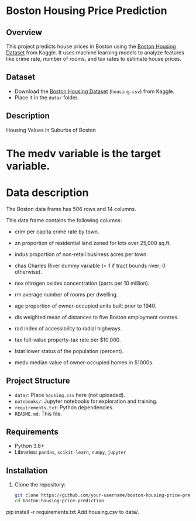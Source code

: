 # Boston Housing Price Prediction

## Overview
This project predicts house prices in Boston using the [Boston Housing Dataset](https://www.kaggle.com/c/boston-housing) from Kaggle. It uses machine learning models to analyze features like crime rate, number of rooms, and tax rates to estimate house prices.

## Dataset
- Download the [Boston Housing Dataset](https://www.kaggle.com/c/boston-housing) (`housing.csv`) from Kaggle.
- Place it in the `data/` folder.

## Description
Housing Values in Suburbs of Boston
# The medv variable is the target variable.

# Data description
The Boston data frame has 506 rows and 14 columns.

This data frame contains the following columns:

- crim
per capita crime rate by town.

- zn
proportion of residential land zoned for lots over 25,000 sq.ft.

- indus
proportion of non-retail business acres per town.

- chas
Charles River dummy variable (= 1 if tract bounds river; 0 otherwise).

- nox
nitrogen oxides concentration (parts per 10 million).

- rm
average number of rooms per dwelling.

- age
proportion of owner-occupied units built prior to 1940.

- dis
weighted mean of distances to five Boston employment centres.

- rad
index of accessibility to radial highways.

- tax
full-value property-tax rate per $10,000.

- lstat
lower status of the population (percent).

- medv
median value of owner-occupied homes in $1000s.


## Project Structure
- `data/`: Place `housing.csv` here (not uploaded).
- `notebooks/`: Jupyter notebooks for exploration and training.
- `requirements.txt`: Python dependencies.
- `README.md`: This file.

## Requirements
- Python 3.8+
- Libraries: `pandas`, `scikit-learn`, `numpy`, `jupyter` 

## Installation
1. Clone the repository:
   ```bash
   git clone https://github.com/your-username/boston-housing-price-prediction.git
   cd boston-housing-price-prediction

pip install -r requirements.txt
Add housing.csv to data/.
